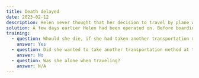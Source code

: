 ```yaml
---
title: Death delayed
date: 2023-02-12
description: Helen never thought that her decision to travel by plane would save her life.
solution: A few days earlier Helen had been operated on. Before boarding the plane, she had to go through the metal detector, which kept going off, despite the fact that she had removed everything metal she had on. After an X-ray examination, it was discovered that the doctors had left a scalpel inside her body. If Helen had not discovered it in time, she would died for sure.
training:
  - question: Whould she die, if she had taken another transportation method?
    answer: Yes
  - question: Did she wanted to take another transportation method at the beginning?
    answer: No
  - question: Was she alone when traveling?
    answer: N/A
---
```

